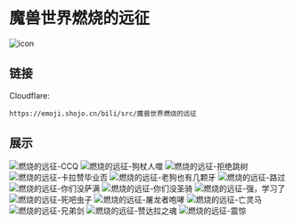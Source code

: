 # 魔兽世界燃烧的远征
![icon](https://emoji.shojo.cn/bili/src/魔兽世界燃烧的远征/icon.png)
## 链接
Cloudflare:
```
https://emoji.shojo.cn/bili/src/魔兽世界燃烧的远征
```
## 展示
![燃烧的远征-CCQ](https://emoji.shojo.cn/bili/src/魔兽世界燃烧的远征/燃烧的远征-CCQ.png)
![燃烧的远征-狗杖人噬](https://emoji.shojo.cn/bili/src/魔兽世界燃烧的远征/燃烧的远征-狗杖人噬.png)
![燃烧的远征-拒绝跳树](https://emoji.shojo.cn/bili/src/魔兽世界燃烧的远征/燃烧的远征-拒绝跳树.png)
![燃烧的远征-卡拉赞毕业否](https://emoji.shojo.cn/bili/src/魔兽世界燃烧的远征/燃烧的远征-卡拉赞毕业否.png)
![燃烧的远征-老狗也有几颗牙](https://emoji.shojo.cn/bili/src/魔兽世界燃烧的远征/燃烧的远征-老狗也有几颗牙.png)
![燃烧的远征-路过](https://emoji.shojo.cn/bili/src/魔兽世界燃烧的远征/燃烧的远征-路过.png)
![燃烧的远征-你们没萨满](https://emoji.shojo.cn/bili/src/魔兽世界燃烧的远征/燃烧的远征-你们没萨满.png)
![燃烧的远征-你们没圣骑](https://emoji.shojo.cn/bili/src/魔兽世界燃烧的远征/燃烧的远征-你们没圣骑.png)
![燃烧的远征-强，学习了](https://emoji.shojo.cn/bili/src/魔兽世界燃烧的远征/燃烧的远征-强，学习了.png)
![燃烧的远征-死吧虫子](https://emoji.shojo.cn/bili/src/魔兽世界燃烧的远征/燃烧的远征-死吧虫子.png)
![燃烧的远征-屠龙者咆哮](https://emoji.shojo.cn/bili/src/魔兽世界燃烧的远征/燃烧的远征-屠龙者咆哮.png)
![燃烧的远征-亡灵马](https://emoji.shojo.cn/bili/src/魔兽世界燃烧的远征/燃烧的远征-亡灵马.png)
![燃烧的远征-兄弟剑](https://emoji.shojo.cn/bili/src/魔兽世界燃烧的远征/燃烧的远征-兄弟剑.png)
![燃烧的远征-赞达拉之魂](https://emoji.shojo.cn/bili/src/魔兽世界燃烧的远征/燃烧的远征-赞达拉之魂.png)
![燃烧的远征-震惊](https://emoji.shojo.cn/bili/src/魔兽世界燃烧的远征/燃烧的远征-震惊.png)
